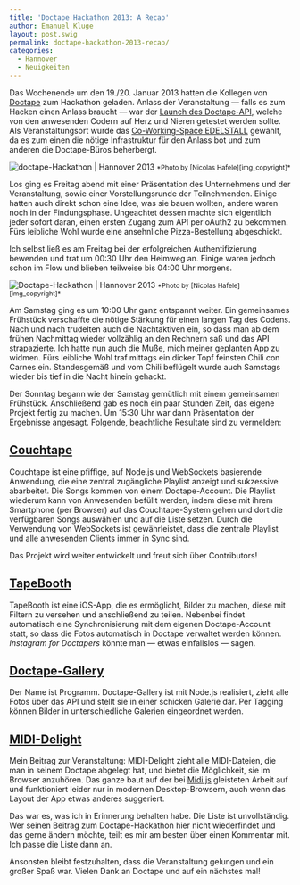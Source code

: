 ```yaml
---
title: 'Doctape Hackathon 2013: A Recap'
author: Emanuel Kluge
layout: post.swig
permalink: doctape-hackathon-2013-recap/
categories:
  - Hannover
  - Neuigkeiten
---
```


Das Wochenende um den 19./20. Januar 2013 hatten die Kollegen von [Doctape][doctape] zum Hackathon geladen. Anlass der Veranstaltung &mdash; falls es zum Hacken einen Anlass braucht &mdash; war der [Launch des Doctape-API][doctape_blogpost], welche von den anwesenden Codern auf Herz und Nieren getestet werden sollte. Als Veranstaltungsort wurde das [Co-Working-Space EDELSTALL][edelstall] gewählt, da es zum einen die nötige Infrastruktur für den Anlass bot und zum anderen die Doctape-Büros beherbergt.

<noscript data-src="/archive/wp-content/uploads/2013/01/doctape-hackathon-hannover-01-480x320.jpg" data-alt="doctape-Hackathon | Hannover 2013">
<img src="/archive/wp-content/uploads/2013/01/doctape-hackathon-hannover-01-480x320.jpg" alt="doctape-Hackathon | Hannover 2013">
</noscript>  
<small>*Photo by [Nicolas Hafele][img_copyright]*</small>

Los ging es Freitag abend mit einer Präsentation des Unternehmens und der Veranstaltung, sowie einer Vorstellungsrunde der Teilnehmenden. Einige hatten auch direkt schon eine Idee, was sie bauen wollten, andere waren noch in der Findungsphase. Ungeachtet dessen machte sich eigentlich jeder sofort daran, einen ersten Zugang zum API per oAuth2 zu bekommen. Fürs leibliche Wohl wurde eine ansehnliche Pizza-Bestellung abgeschickt.

Ich selbst ließ es am Freitag bei der erfolgreichen Authentifizierung bewenden und trat um 00:30 Uhr den Heimweg an. Einige waren jedoch schon im Flow und blieben teilweise bis 04:00 Uhr morgens.

<noscript data-src="/archive/wp-content/uploads/2013/01/doctape-hackathon-hannover-02-480x320.jpg" data-alt="Doctape-Hackathon | Hannover 2013">
<img src="/archive/wp-content/uploads/2013/01/doctape-hackathon-hannover-02-480x320.jpg" alt="Doctape-Hackathon | Hannover 2013">
</noscript>  
<small>*Photo by [Nicolas Hafele][img_copyright]*</small>

Am Samstag ging es um 10:00 Uhr ganz entspannt weiter. Ein gemeinsames Frühstück verschaffte die nötige Stärkung für einen langen Tag des Codens. Nach und nach trudelten auch die Nachtaktiven ein, so dass man ab dem frühen Nachmittag wieder vollzählig an den Rechnern saß und das API strapazierte. Ich hatte nun auch die Muße, mich meiner geplanten App zu widmen. Fürs leibliche Wohl traf mittags ein dicker Topf feinsten Chili con Carnes ein. Standesgemäß und vom Chili beflügelt wurde auch Samstags wieder bis tief in die Nacht hinein gehackt.

Der Sonntag begann wie der Samstag gemütlich mit einem gemeinsamen Frühstück. Anschließend gab es noch ein paar Stunden Zeit, das eigene Projekt fertig zu machen. Um 15:30 Uhr war dann Präsentation der Ergebnisse angesagt. Folgende, beachtliche Resultate sind zu vermelden:

## [Couchtape][couchtapeapp]

Couchtape ist eine pfiffige, auf Node.js und WebSockets basierende Anwendung, die eine zentral zugängliche Playlist anzeigt und sukzessive abarbeitet. Die Songs kommen von einem Doctape-Account. Die Playlist wiederum kann von Anwesenden befüllt werden, indem diese mit ihrem Smartphone (per Browser) auf das Couchtape-System gehen und dort die verfügbaren Songs auswählen und auf die Liste setzen. Durch die Verwendung von WebSockets ist gewährleistet, dass die zentrale Playlist und alle anwesenden Clients immer in Sync sind.

Das Projekt wird weiter entwickelt und freut sich über Contributors!

## [TapeBooth][tapebooth]

TapeBooth ist eine iOS-App, die es ermöglicht, Bilder zu machen, diese mit Filtern zu versehen und anschließend zu teilen. Nebenbei findet automatisch eine Synchronisierung mit dem eigenen Doctape-Account statt, so dass die Fotos automatisch in Doctape verwaltet werden können. _Instagram for Doctapers_ könnte man &mdash; etwas einfallslos &mdash; sagen.

## [Doctape-Gallery][doctape_gallery]

Der Name ist Programm. Doctape-Gallery ist mit Node.js realisiert, zieht alle Fotos über das API und stellt sie in einer schicken Galerie dar. Per Tagging können Bilder in unterschiedliche Galerien eingeordnet werden.

## [MIDI-Delight][midi_delight]

Mein Beitrag zur Veranstaltung: MIDI-Delight zieht alle MIDI-Dateien, die man in seinem Doctape abgelegt hat, und bietet die Möglichkeit, sie im Browser anzuhören. Das ganze baut auf der bei [Midi.js][midi_js] gleisteten Arbeit auf und funktioniert leider nur in modernen Desktop-Browsern, auch wenn das Layout der App etwas anderes suggeriert.

Das war es, was ich in Erinnerung behalten habe. Die Liste ist unvollständig. Wer seinen Beitrag zum Doctape-Hackathon hier nicht wiederfindet und das gerne ändern möchte, teilt es mir am besten über einen Kommentar mit. Ich passe die Liste dann an.

Ansonsten bleibt festzuhalten, dass die Veranstaltung gelungen und ein großer Spaß war. Vielen Dank an Doctape und auf ein nächstes mal!

[img_copyright]: http://nicolashafele.tumblr.com
[doctape]: http://www.doctape.com/
[doctape_blogpost]: http://blog.doctape.com/the-doctape-public-api-and-developer-center/
[edelstall]: http://edelstall.de
[couchtapeapp]: https://github.com/couchtape/couchtapeapp
[tapebooth]: https://github.com/kimar/tapebooth
[doctape_gallery]: https://github.com/chmanie/doctape-gallery
[midi_delight]: https://github.com/herschel666/MIDI-Delight
[midi_js]: http://mudcu.be/midi-js

